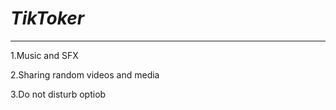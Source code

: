# *TikToker*

-----------

1.Music and SFX

2.Sharing random videos and media

3.Do not disturb optiob
